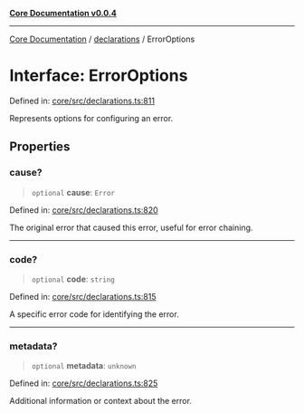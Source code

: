 [**Core Documentation v0.0.4**](../../README.md)

***

[Core Documentation](../../modules.md) / [declarations](../README.md) / ErrorOptions

# Interface: ErrorOptions

Defined in: [core/src/declarations.ts:811](https://github.com/stonemjs/core/blob/4b1b931e44a5db2600109fa7ae2a8b532ed77730/src/declarations.ts#L811)

Represents options for configuring an error.

## Properties

### cause?

> `optional` **cause**: `Error`

Defined in: [core/src/declarations.ts:820](https://github.com/stonemjs/core/blob/4b1b931e44a5db2600109fa7ae2a8b532ed77730/src/declarations.ts#L820)

The original error that caused this error, useful for error chaining.

***

### code?

> `optional` **code**: `string`

Defined in: [core/src/declarations.ts:815](https://github.com/stonemjs/core/blob/4b1b931e44a5db2600109fa7ae2a8b532ed77730/src/declarations.ts#L815)

A specific error code for identifying the error.

***

### metadata?

> `optional` **metadata**: `unknown`

Defined in: [core/src/declarations.ts:825](https://github.com/stonemjs/core/blob/4b1b931e44a5db2600109fa7ae2a8b532ed77730/src/declarations.ts#L825)

Additional information or context about the error.
